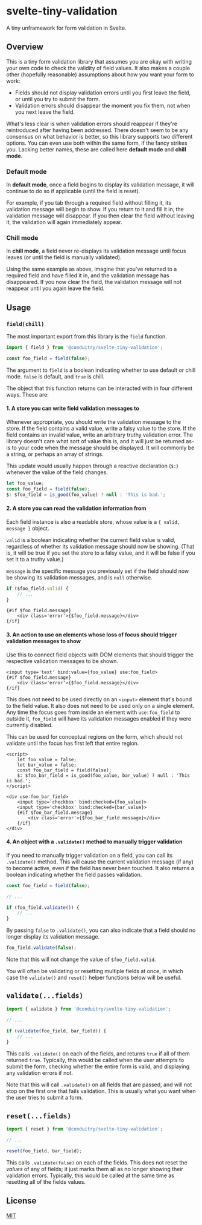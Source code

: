 # svelte-tiny-validation

A tiny unframework for form validation in Svelte.

## Overview

This is a tiny form validation library that assumes you are okay with writing your own code to check the validity of field values. It also makes a couple other (hopefully reasonable) assumptions about how you want your form to work:

- Fields should not display validation errors until you first leave the field, or until you try to submit the form.
- Validation errors should disappear the moment you fix them, not when you next leave the field.

What's less clear is when validation errors should reappear if they're reintroduced after having been addressed. There doesn't seem to be any consensus on what behavior is better, so this library supports two different options. You can even use both within the same form, if the fancy strikes you. Lacking better names, these are called here __default mode__ and __chill mode__.

### Default mode

In __default mode__, once a field begins to display its validation message, it will continue to do so if applicable (until the field is reset).

For example, if you tab through a required field without filling it, its validation message will begin to show. If you return to it and fill it in, the validation message will disappear. If you then clear the field without leaving it, the validation will again immediately appear.

### Chill mode

In __chill mode__, a field never re-displays its validation message until focus leaves (or until the field is manually validated).

Using the same example as above, imagine that you've returned to a required field and have filled it in, and the validation message has disappeared. If you now clear the field, the validation message will not reappear until you again leave the field.

## Usage

### `field(chill)`

The most important export from this library is the `field` function.

```js
import { field } from '@conduitry/svelte-tiny-validation';

const foo_field = field(false);
```

The argument to `field` is a boolean indicating whether to use default or chill mode. `false` is default, and `true` is chill.

The object that this function returns can be interacted with in four different ways. These are:

#### 1. A store you can write field validation messages to

Whenever appropriate, you should write the validation message to the store. If the field contains a valid value, write a falsy value to the store. If the field contains an invalid value, write an arbitrary truthy validation error. The library doesn't care what sort of value this is, and it will just be returned as-is to your code when the message should be displayed. It will commonly be a string, or perhaps an array of strings.

This update would usually happen through a reactive declaration (`$:`) whenever the value of the field changes.


```js
let foo_value;
const foo_field = field(false);
$: $foo_field = is_good(foo_value) ? null : 'This is bad.';
```

#### 2. A store you can read the validation information from

Each field instance is also a readable store, whose value is a `{ valid, message }` object.

`valid` is a boolean indicating whether the current field value is valid, regardless of whether its validation message should now be showing. (That is, it will be true if you set the store to a falsy value, and it will be false if you set it to a truthy value.)

`message` is the specific message you previously set if the field should now be showing its validation messages, and is `null` otherwise.

```js
if ($foo_field.valid) {
	// ...
}
```

```svelte
{#if $foo_field.message}
	<div class='error'>{$foo_field.message}</div>
{/if}
```

#### 3. An action to use on elements whose loss of focus should trigger validation messages to show

Use this to connect field objects with DOM elements that should trigger the respective validation messages to be shown.

```svelte
<input type='text' bind:value={foo_value} use:foo_field>
{#if $foo_field.message}
	<div class='error'>{$foo_field.message}</div>
{/if}
```

This does not need to be used directly on an `<input>` element that's bound to the field value. It also does not need to be used only on a single element. Any time the focus goes from inside an element with `use:foo_field` to outside it, `foo_field` will have its validation messages enabled if they were currently disabled.

This can be used for conceptual regions on the form, which should not validate until the focus has first left that entire region.

```svelte
<script>
	let foo_value = false;
	let bar_value = false;
	const foo_bar_field = field(false);
	$: $foo_bar_field = is_good(foo_value, bar_value) ? null : 'This is bad.';
</script>

<div use:foo_bar_field>
	<input type='checkbox' bind:checked={foo_value}>
	<input type='checkbox' bind:checked={bar_value}>
	{#if $foo_bar_field.message}
		<div class='error'>{$foo_bar_field.message}</div>
	{/if}
</div>
```

#### 4. An object with a `.validate()` method to manually trigger validation

If you need to manually trigger validation on a field, you can call its `.validate()` method. This will cause the current validation message (if any) to become active, even if the field has never been touched. It also returns a boolean indicating whether the field passes validation.

```js
const foo_field = field(false);

// ...

if (foo_field.validate()) {
	// ...
}
```

By passing `false` to `.validate()`, you can also indicate that a field should no longer display its validation message.

```js
foo_field.validate(false);
```

Note that this will not change the value of `$foo_field.valid`.

You will often be validating or resetting multiple fields at once, in which case the `validate()` and `reset()` helper functions below will be useful.

## `validate(...fields)`

```js
import { validate } from '@conduitry/svelte-tiny-validation';

// ...

if (validate(foo_field, bar_field)) {
	// ...
}
```

This calls `.validate()` on each of the fields, and returns `true` if all of them returned `true`. Typically, this would be called when the user attempts to submit the form, checking whether the entire form is valid, and displaying any validation errors if not.

Note that this will call `.validate()` on all fields that are passed, and will not stop on the first one that fails validation. This is usually what you want when the user tries to submit a form.

## `reset(...fields)`

```js
import { reset } from '@conduitry/svelte-tiny-validation';

// ...

reset(foo_field, bar_field);
```

This calls `.validate(false)` on each of the fields. This does not reset the _values_ of any of fields; it just marks them all as no longer showing their validation errors. Typically, this would be called at the same time as resetting all of the fields values.

## License

[MIT](LICENSE)

